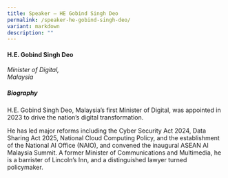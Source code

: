 ```yaml
---
title: Speaker – HE Gobind Singh Deo
permalink: /speaker-he-gobind-singh-deo/
variant: markdown
description: ""
---
```

#### **H.E. Gobind Singh Deo**

*Minister of Digital, <br>Malaysia*

##### **Biography**
H.E. Gobind Singh Deo, Malaysia’s first Minister of Digital, was appointed in 2023 to drive the nation’s digital transformation.

He has led major reforms including the Cyber Security Act 2024, Data Sharing Act 2025, National Cloud Computing Policy, and the establishment of the National AI Office (NAIO), and convened the inaugural ASEAN AI Malaysia Summit. A former Minister of Communications and Multimedia, he is a barrister of Lincoln’s Inn, and a distinguished lawyer turned policymaker.
